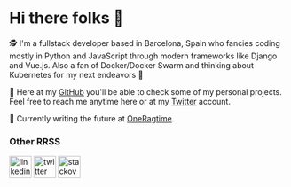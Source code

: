 # Hi there folks 👋

🕵️ I'm a fullstack developer based in Barcelona, Spain who fancies coding mostly in Python and JavaScript through modern frameworks like Django and Vue.js. Also a fan of Docker/Docker Swarm and thinking about Kubernetes for my next endeavors 👀 

💌 Here at my [GitHub](https://www.github.com/Endzel) you'll be able to check some of my personal projects. Feel free to reach me anytime here or at my [Twitter](https://www.twitter.com/endzeldev) account.

🚀 Currently writing the future at [OneRagtime](https://www.oneragtime.com).

### Other RRSS
[<img src='https://cdn.jsdelivr.net/npm/simple-icons@3.0.1/icons/linkedin.svg' alt='linkedin' height='40'>](https://www.linkedin.com/in/angeljimenezgongora/)  [<img src='https://cdn.jsdelivr.net/npm/simple-icons@3.0.1/icons/twitter.svg' alt='twitter' height='40'>](https://twitter.com/endzeldev)  [<img src='https://cdn.jsdelivr.net/npm/simple-icons@3.0.1/icons/stackoverflow.svg' alt='stackoverflow' height='40'>](https://stackoverflow.com/users/8648121/Ángel-jiménez)
